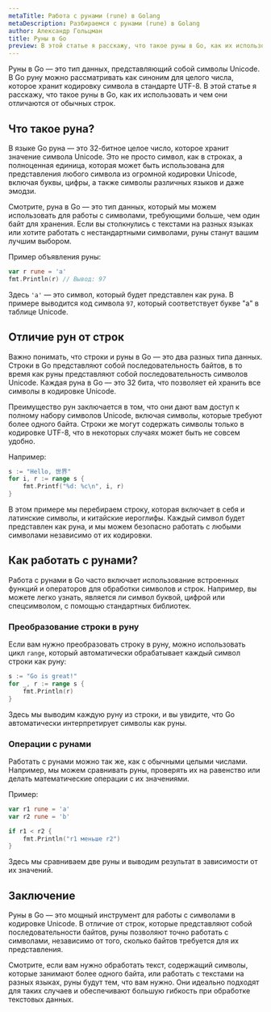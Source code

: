 ```yaml
---
metaTitle: Работа с рунами (rune) в Golang
metaDescription: Разбираемся c рунами (rune) в Golang
author: Александр Гольцман
title: Руны в Go
preview: В этой статье я расскажу, что такое руны в Go, как их использовать и чем они отличаются от обычных строк.
---
```


Руны в Go — это тип данных, представляющий собой символы Unicode. В Go руну можно рассматривать как синоним для целого числа, которое хранит кодировку символа в стандарте UTF-8. В этой статье я расскажу, что такое руны в Go, как их использовать и чем они отличаются от обычных строк.

## **Что такое руна?**

В языке Go руна — это 32-битное целое число, которое хранит значение символа Unicode. Это не просто символ, как в строках, а полноценная единица, которая может быть использована для представления любого символа из огромной кодировки Unicode, включая буквы, цифры, а также символы различных языков и даже эмодзи.

Смотрите, руна в Go — это тип данных, который мы можем использовать для работы с символами, требующими больше, чем один байт для хранения. Если вы столкнулись с текстами на разных языках или хотите работать с нестандартными символами, руны станут вашим лучшим выбором.

Пример объявления руны:

```go
var r rune = 'a'
fmt.Println(r) // Вывод: 97
```

Здесь `'a'` — это символ, который будет представлен как руна. В примере выводится код символа `97`, который соответствует букве "a" в таблице Unicode.

## **Отличие рун от строк**

Важно понимать, что строки и руны в Go — это два разных типа данных. Строки в Go представляют собой последовательность байтов, в то время как руны представляют собой последовательность символов Unicode. Каждая руна в Go — это 32 бита, что позволяет ей хранить все символы в кодировке Unicode.

Преимущество рун заключается в том, что они дают вам доступ к полному набору символов Unicode, включая символы, которые требуют более одного байта. Строки же могут содержать символы только в кодировке UTF-8, что в некоторых случаях может быть не совсем удобно.

Например:

```go
s := "Hello, 世界"
for i, r := range s {
    fmt.Printf("%d: %c\n", i, r)
}
```

В этом примере мы перебираем строку, которая включает в себя и латинские символы, и китайские иероглифы. Каждый символ будет представлен как руна, и мы можем безопасно работать с любыми символами независимо от их кодировки.

## **Как работать с рунами?**

Работа с рунами в Go часто включает использование встроенных функций и операторов для обработки символов и строк. Например, вы можете легко узнать, является ли символ буквой, цифрой или спецсимволом, с помощью стандартных библиотек.

### Преобразование строки в руну

Если вам нужно преобразовать строку в руну, можно использовать цикл `range`, который автоматически обрабатывает каждый символ строки как руну:

```go
s := "Go is great!"
for _, r := range s {
    fmt.Println(r)
}
```

Здесь мы выводим каждую руну из строки, и вы увидите, что Go автоматически интерпретирует символы как руны.

### Операции с рунами

Работать с рунами можно так же, как с обычными целыми числами. Например, мы можем сравнивать руны, проверять их на равенство или делать математические операции с их значениями.

Пример:

```go
var r1 rune = 'a'
var r2 rune = 'b'

if r1 < r2 {
    fmt.Println("r1 меньше r2")
}
```

Здесь мы сравниваем две руны и выводим результат в зависимости от их значений.

## **Заключение**

Руны в Go — это мощный инструмент для работы с символами в кодировке Unicode. В отличие от строк, которые представляют собой последовательности байтов, руны позволяют точно работать с символами, независимо от того, сколько байтов требуется для их представления.

Смотрите, если вам нужно обработать текст, содержащий символы, которые занимают более одного байта, или работать с текстами на разных языках, руны будут тем, что вам нужно. Они идеально подходят для таких случаев и обеспечивают большую гибкость при обработке текстовых данных.
